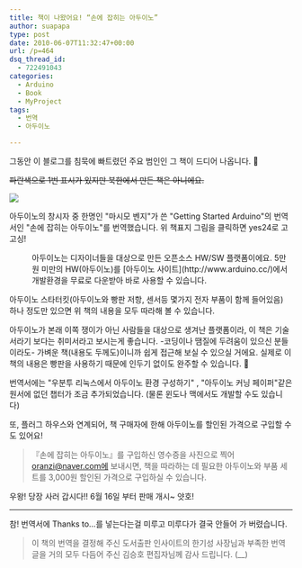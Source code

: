 ```yaml
---
title: 책이 나왔어요! “손에 잡히는 아두이노”
author: suapapa
type: post
date: 2010-06-07T11:32:47+00:00
url: /p=464
dsq_thread_id:
  - 722491043
categories:
  - Arduino
  - Book
  - MyProject
tags:
  - 번역
  - 아두이노

---
```

그동안 이 블로그를 침묵에 빠트렸던 주요 범인인 그 책이 드디어 나옵니다. 🙂

<strike>파란색으로 1번 표시가 있지만 북한에서 만든 책은 아니에요.</strike>

[![](https://asset.homin.dev/blog/image/arduino_kor.jpg)][1]

아두이노의 창시자 중 한명인 "마시모 벤지"가 쓴 "Getting Started Arduino"의 번역서인 "손에 잡히는 아두이노"를 번역했습니다. 위 책표지 그림을 클릭하면 yes24로 고고싱!

<p style="margin-left: 40px;">
  아두이노는 디자이너들을 대상으로 만든 오픈소스 HW/SW 플랫폼이에요. 5만원 미만의 HW(아두이노)를 [아두이노 사이트](http://www.arduino.cc/)에서 개발환경을 무료로 다운받아 바로 사용할 수 있습니다.
</p>

아두이노 스타터킷(아두이노와 빵판 저항, 센서등 몇가지 전자 부품이 함께 들어있음) 하나 정도만 있으면 위 책의 내용을 모두 따라해 볼 수 있습니다.

아두이노가 본래 이쪽 쟁이가 아닌 사람들을 대상으로 생겨난 플랫폼이라, 이 책은 기술서라기 보다는 취미서라고 보시는게 좋습니다. -코딩이나 땜질에 두려움이 있으신 분들이라도- 가벼운 책(내용도 두께도)이니까 쉽게 접근해 보실 수 있으실 거에요. 실제로 이 책의 내용은 빵판을 사용하기 때문에 인두기 없이도 완주할 수 있습니다. 🙂

번역서에는 "우분투 리눅스에서 아두이노 환경 구성하기" , "아두이노 커닝 페이퍼"같은 원서에 없던 챕터가 조금 추가되었습니다. (물론 윈도나 맥에서도 개발할 수도 있습니다)

<span class="more_contents">또, 플러그 하우스와 연계되어, 책 구매자에 한해 아두이노를 할인된 가격으로 구입할 수도 있어요!</span>

> <span class="more_contents">『손에 잡히는 아두이노』를 구입하신 영수증을 사진으로 찍어 oranzi@naver.com에 보내시면, 책을 따라하는 데 필요한 아두이노와 부품 세트를 3,000원 할인된 가격으로 구입하실 수 있습니다.</span>

우왕! 당장 사러 갑시다!! 6월 16일 부터 판매 개시~ 얏호!

---

참! 번역서에 Thanks to&#8230;를 넣는다는걸 미루고 미루다가 결국 안들어 가 버렸습니다. 

> 이 책의 번역을 결정해 주신 도서출판 인사이트의 한기성 사장님과 부족한 번역글을 거의 모두 다듬어 주신 김승호 편집자님께 감사 드립니다. (__)

 [1]: http://www.yes24.com/24/goods/3903227?scode=032&srank=1